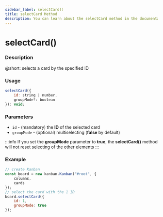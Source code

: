 ```yaml
---
sidebar_label: selectCard()
title: selectCard Method
description: You can learn about the selectCard method in the documentation of the DHTMLX JavaScript Kanban library. Browse developer guides and API reference, try out code examples and live demos, and download a free 30-day evaluation version of DHTMLX Kanban.
---
```


# selectCard()

### Description

@short: selects a card by the specified ID

### Usage

~~~jsx {}
selectCard({
	id: string | number,
	groupMode?: boolean
}): void;
~~~

### Parameters

- `id` - (mandatory) the **ID** of the selected card 
- `groupMode` - (optional) multiselecting (**false** by default)

:::info
If you set the **groupMode** parameter to **true**, the **selectCard()** method will not reset selecting of the other elements
:::

### Example

~~~jsx {7-10}
// create Kanban
const board = new kanban.Kanban("#root", {
	columns,
	cards
});
// select the card with the 1 ID
board.selectCard({
	id: 1,
	groupMode: true
});
~~~
